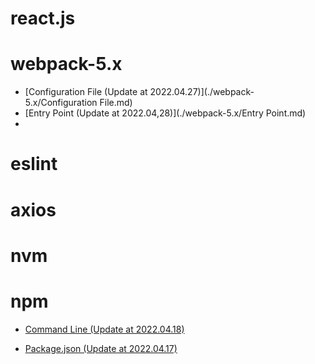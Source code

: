 # react.js

# webpack-5.x

* [Configuration File (Update at 2022.04.27)](./webpack-5.x/Configuration File.md)
* [Entry Point (Update at 2022.04,28)](./webpack-5.x/Entry Point.md)
* 

# eslint

# axios

# nvm

# npm

* [Command Line (Update at 2022.04.18)](./npm/command_line.md )

* [Package.json (Update at 2022.04.17)](./npm/package.json.md )


